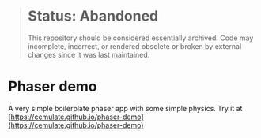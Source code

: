 > # Status: Abandoned
> This repository should be considered essentially archived. Code may incomplete, incorrect, or rendered obsolete or broken by external changes since it was last maintained.

# Phaser demo

A very simple boilerplate phaser app with some simple physics.
Try it at [https://cemulate.github.io/phaser-demo](https://cemulate.github.io/phaser-demo)
